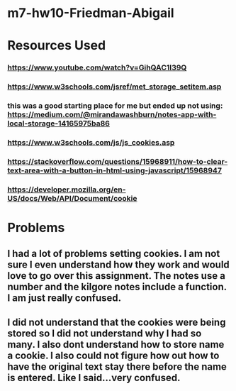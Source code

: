 # m7-hw10-Friedman-Abigail
# Resources Used
### https://www.youtube.com/watch?v=GihQAC1I39Q
### https://www.w3schools.com/jsref/met_storage_setitem.asp
### this was a good starting place for me but ended up not using: https://medium.com/@mirandawashburn/notes-app-with-local-storage-14165975ba86
### https://www.w3schools.com/js/js_cookies.asp 
### https://stackoverflow.com/questions/15968911/how-to-clear-text-area-with-a-button-in-html-using-javascript/15968947 
### https://developer.mozilla.org/en-US/docs/Web/API/Document/cookie 

# Problems
## I had a lot of problems setting cookies. I am not sure I even understand how they work and would love to go over this assignment. The notes use a number and the kilgore notes include a function. I am just really confused. 
## I did not understand that the cookies were being stored so I did not understand why I had so many. I also dont understand how to store name a cookie. I also could not figure how out how to have the original text stay there before the name is entered. Like I said...very confused.